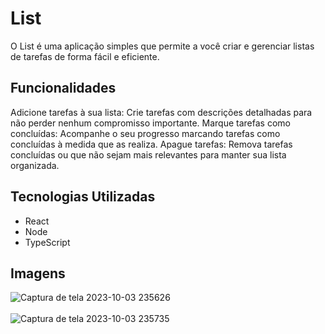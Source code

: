 # List
O List é uma aplicação simples que permite a você criar e gerenciar listas de tarefas de forma fácil e eficiente.

## Funcionalidades
Adicione tarefas à sua lista: Crie tarefas com descrições detalhadas para não perder nenhum compromisso importante.
Marque tarefas como concluídas: Acompanhe o seu progresso marcando tarefas como concluídas à medida que as realiza.
Apague tarefas: Remova tarefas concluídas ou que não sejam mais relevantes para manter sua lista organizada.
## Tecnologias Utilizadas
- React
- Node
- TypeScript

## Imagens

![Captura de tela 2023-10-03 235626](https://github.com/Prattiz/List/assets/135062914/588bf0ea-f713-4fc9-8700-6532c2d84928)
<br/> <br/>
![Captura de tela 2023-10-03 235735](https://github.com/Prattiz/List/assets/135062914/3b1c580c-d6b9-46ff-b31e-92cf93a43b49)
